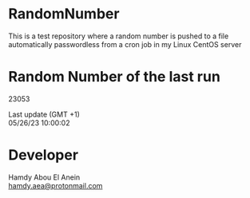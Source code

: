 # RandomNumber    
This is a test repository where a random number is pushed to a file automatically passwordless from a cron job in my Linux CentOS server    
# Random Number of the last run   
23053
      
Last update (GMT +1)    
05/26/23 10:00:02
# Developer    
Hamdy Abou El Anein   
hamdy.aea@protonmail.com
